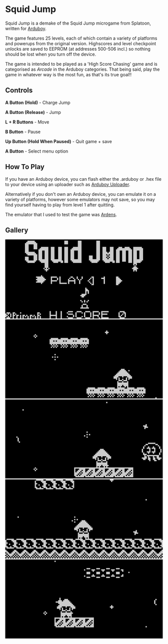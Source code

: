 # Squid Jump

Squid Jump is a demake of the Squid Jump microgame from Splatoon, written for [Arduboy](www.arduboy.com).

The game features 25 levels, each of which contain a variety of platforms and powerups from the original version. Highscores and level checkpoint unlocks are saved to EEPROM (at addresses 500-506 incl.) so nothing should be lost when you turn off the device.

The game is intended to be played as a 'High Score Chasing' game and is categorised as *Arcade* in the Arduboy categories. That being said, play the game in whatever way is the most fun, as that's its true goal!!

## Controls

**A Button (Hold)** - Charge Jump

**A Button (Release)** - Jump

**L + R Buttons** - Move

**B Button** - Pause

**Up Button (Hold When Paused)** - Quit game + save

**A Button** - Select menu option


## How To Play

If you have an Arduboy device, you can flash either the .arduboy or .hex file to your device using an uploader such as [Arduboy Uploader](https://github.com/eried/ArduboyUploader).

Alternatively if you don't own an Arduboy device, you can emulate it on a variety of platforms, however some emulators may not save, so you may find yourself having to play from level 1 after quitting.

The emulator that I used to test the game was [Ardens](github.com/tiberiusbrown/Ardens/).

## Gallery

![Title Screen](Screenshots/Titlex4.png)
![Gameplay 1](Screenshots/Jelliesx4.png)
![Gameplay 2](Screenshots/Jellyfishx4.png)
![Gameplay 3](Screenshots/Poisonx4.png)
![Gameplay 4](Screenshots/Icex4.png)